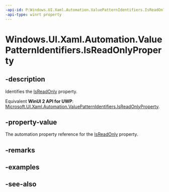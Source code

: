 ```yaml
---
-api-id: P:Windows.UI.Xaml.Automation.ValuePatternIdentifiers.IsReadOnlyProperty
-api-type: winrt property
---
```


<!-- Property syntax
public Windows.UI.Xaml.Automation.AutomationProperty IsReadOnlyProperty { get; }
-->

# Windows.UI.Xaml.Automation.ValuePatternIdentifiers.IsReadOnlyProperty

## -description
Identifies the [IsReadOnly](../windows.ui.xaml.automation.provider/ivalueprovider_isreadonly.md) property.

Equivalent **WinUI 2 API for UWP**: [Microsoft.UI.Xaml.Automation.ValuePatternIdentifiers.IsReadOnlyProperty](/windows/winui/api/microsoft.ui.xaml.automation.valuepatternidentifiers.isreadonlyproperty).

## -property-value
The automation property reference for the [IsReadOnly](../windows.ui.xaml.automation.provider/ivalueprovider_isreadonly.md) property.

## -remarks

## -examples

## -see-also
